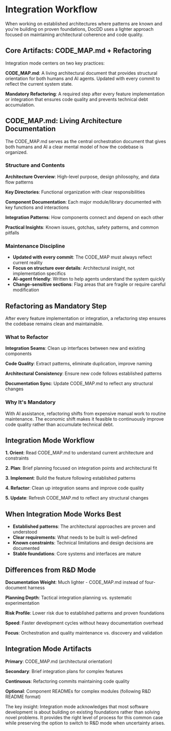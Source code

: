 # Integration Workflow

When working on established architectures where patterns are known and you're building on proven foundations, DocDD uses a lighter approach focused on maintaining architectural coherence and code quality.

## Core Artifacts: CODE_MAP.md + Refactoring

Integration mode centers on two key practices:

**CODE_MAP.md**: A living architectural document that provides structural orientation for both humans and AI agents. Updated with every commit to reflect the current system state.

**Mandatory Refactoring**: A required step after every feature implementation or integration that ensures code quality and prevents technical debt accumulation.

## CODE_MAP.md: Living Architecture Documentation

The CODE_MAP.md serves as the central orchestration document that gives both humans and AI a clear mental model of how the codebase is organized.

### Structure and Contents

**Architecture Overview**: High-level purpose, design philosophy, and data flow patterns

**Key Directories**: Functional organization with clear responsibilities

**Component Documentation**: Each major module/library documented with key functions and interactions

**Integration Patterns**: How components connect and depend on each other

**Practical Insights**: Known issues, gotchas, safety patterns, and common pitfalls

### Maintenance Discipline

- **Updated with every commit**: The CODE_MAP must always reflect current reality
- **Focus on structure over details**: Architectural insight, not implementation specifics
- **AI-agent friendly**: Written to help agents understand the system quickly
- **Change-sensitive sections**: Flag areas that are fragile or require careful modification

## Refactoring as Mandatory Step

After every feature implementation or integration, a refactoring step ensures the codebase remains clean and maintainable.

### What to Refactor

**Integration Seams**: Clean up interfaces between new and existing components

**Code Quality**: Extract patterns, eliminate duplication, improve naming

**Architectural Consistency**: Ensure new code follows established patterns

**Documentation Sync**: Update CODE_MAP.md to reflect any structural changes

### Why It's Mandatory

With AI assistance, refactoring shifts from expensive manual work to routine maintenance. The economic shift makes it feasible to continuously improve code quality rather than accumulate technical debt.

## Integration Mode Workflow

**1. Orient**: Read CODE_MAP.md to understand current architecture and constraints

**2. Plan**: Brief planning focused on integration points and architectural fit

**3. Implement**: Build the feature following established patterns

**4. Refactor**: Clean up integration seams and improve code quality

**5. Update**: Refresh CODE_MAP.md to reflect any structural changes

## When Integration Mode Works Best

- **Established patterns**: The architectural approaches are proven and understood
- **Clear requirements**: What needs to be built is well-defined
- **Known constraints**: Technical limitations and design decisions are documented
- **Stable foundations**: Core systems and interfaces are mature

## Differences from R&D Mode

**Documentation Weight**: Much lighter - CODE_MAP.md instead of four-document harness

**Planning Depth**: Tactical integration planning vs. systematic experimentation

**Risk Profile**: Lower risk due to established patterns and proven foundations

**Speed**: Faster development cycles without heavy documentation overhead

**Focus**: Orchestration and quality maintenance vs. discovery and validation

## Integration Mode Artifacts

**Primary**: CODE_MAP.md (architectural orientation)

**Secondary**: Brief integration plans for complex features

**Continuous**: Refactoring commits maintaining code quality

**Optional**: Component READMEs for complex modules (following R&D README format)

The key insight: Integration mode acknowledges that most software development is about building on existing foundations rather than solving novel problems. It provides the right level of process for this common case while preserving the option to switch to R&D mode when uncertainty arises.